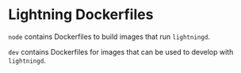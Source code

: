 # Lightning Dockerfiles

`node` contains Dockerfiles to build images that run `lightningd`.

`dev` contains Dockerfiles for images that can be used to develop with `lightningd`.

